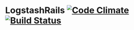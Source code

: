 # LogstashRails [![Code Climate](https://codeclimate.com/github/cmertz/logstash-rails.png)](https://codeclimate.com/github/cmertz/logstash-rails) [![Build Status](https://secure.travis-ci.org/cmertz/logstash-rails.png)](http://travis-ci.org/cmertz/logstash-rails)
